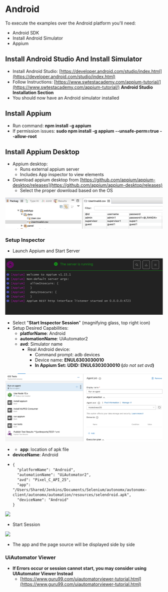 # Android

To execute the examples over the Android platform you'll need:

* Android SDK
* Install Android Simulator
* Appium

## Install Android Studio And Install Simulator

* Install Android Studio: [https://developer.android.com/studio/index.html](https://developer.android.com/studio/index.html)
* Follow Instructions: [https://www.swtestacademy.com/appium-tutorial/](https://www.swtestacademy.com/appium-tutorial/) **Android Studio Installation Section**
* You should now have an Android simulator installed 

## Install Appium

* Run command: **npm install -g appium**
* If permission issues: **sudo npm install -g appium --unsafe-perm=true --allow-root**

## Install Appium Desktop

* Appium desktop:
  * Runs external appium server
  * Includes App inspector to view elements 
* Download appium desktop from [https://github.com/appium/appium-desktop/releases](https://github.com/appium/appium-desktop/releases)
  * Select the proper download based on the OS

![](../.gitbook/assets/image%20%2884%29.png)



### Setup Inspector

* Launch Appium and Start Server

![](../.gitbook/assets/image%20%28112%29.png)

* Select "**Start Inspector Session**" \(magnifying glass, top right icon\)
* Setup Desired Capabilities:
  * **platforName**: Android
  * **automationName**: UiAutomator2
  * **avd**: Simulator name
    * Real Android device: 
      * Command prompt: adb devices
      * Device name: **ENUL6303030010**
      * **In Appium Set: UDID: ENUL6303030010 \(**_do not set avd_**\)**

![](../.gitbook/assets/image%20%2826%29.png)

* * **app**: location of apk file
* **deviceName**: Android
* ```text
  {
    "platformName": "Android",
    "automationName": "UiAutomator2",
    "avd": "Pixel_C_API_25",
    "app": "/Users/Shared/Jenkins/Documents/Selenium/autonomx/autonomx-client/autonomx/automation/resources/selendroid.apk",
    "deviceName": "Android"
  }
  ```

![](../.gitbook/assets/image%20%2825%29.png)

* Start Session

![](../.gitbook/assets/image%20%2824%29.png)

* The app and the page source will be displayed side by side

### UiAutomator Viewer

* **If Errors occur or session cannot start, you may consider using UIAutomator Viewer Instead**
  * [https://www.guru99.com/uiautomatorviewer-tutorial.html](https://www.guru99.com/uiautomatorviewer-tutorial.html)

